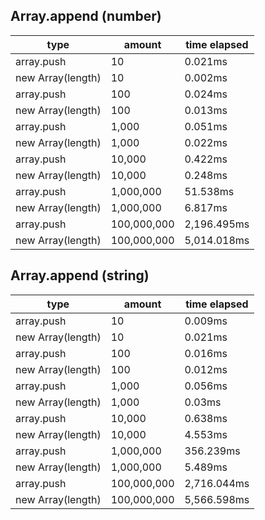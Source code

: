 ## Array.append (number)

|type|amount|time elapsed|
|-|-|-|
array.push|10|0.021ms
new Array(length)|10|0.002ms
array.push|100|0.024ms
new Array(length)|100|0.013ms
array.push|1,000|0.051ms
new Array(length)|1,000|0.022ms
array.push|10,000|0.422ms
new Array(length)|10,000|0.248ms
array.push|1,000,000|51.538ms
new Array(length)|1,000,000|6.817ms
array.push|100,000,000|2,196.495ms
new Array(length)|100,000,000|5,014.018ms
## Array.append (string)

|type|amount|time elapsed|
|-|-|-|
array.push|10|0.009ms
new Array(length)|10|0.021ms
array.push|100|0.016ms
new Array(length)|100|0.012ms
array.push|1,000|0.056ms
new Array(length)|1,000|0.03ms
array.push|10,000|0.638ms
new Array(length)|10,000|4.553ms
array.push|1,000,000|356.239ms
new Array(length)|1,000,000|5.489ms
array.push|100,000,000|2,716.044ms
new Array(length)|100,000,000|5,566.598ms
